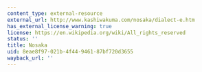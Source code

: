 ```yaml
---
content_type: external-resource
external_url: http://www.kashiwakuma.com/nosaka/dialect-e.htm
has_external_license_warning: true
license: https://en.wikipedia.org/wiki/All_rights_reserved
status: ''
title: Nosaka
uid: 8eae8f97-021b-4f44-9461-87bf720d3655
wayback_url: ''
---
```

